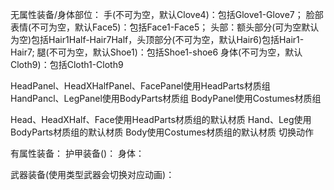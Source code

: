 无属性装备/身体部位：
手(不可为空，默认Clove4)：包括Glove1-Glove7；
脸部表情(不可为空，默认Face5)：包括Face1-Face5；
头部：额头部分(可为空默认为空)包括Hair1Half-Hair7Half，头顶部分(不可为空，默认Hair6)包括Hair1-Hair7;
腿(不可为空，默认Shoe1)：包括Shoe1-shoe6
身体(不可为空，默认Cloth9)：包括Cloth1-Cloth9

HeadPanel、HeadXHalfPanel、FacePanel使用HeadParts材质组
HandPancl、LegPanel使用BodyParts材质组
BodyPanel使用Costumes材质组

Head、HeadXHalf、Face使用HeadParts材质组的默认材质
Hand、Leg使用BodyParts材质组的默认材质
Body使用Costumes材质组的默认材质
切换动作

有属性装备：
护甲装备()：
身体：


武器装备(使用类型武器会切换对应动画)：


